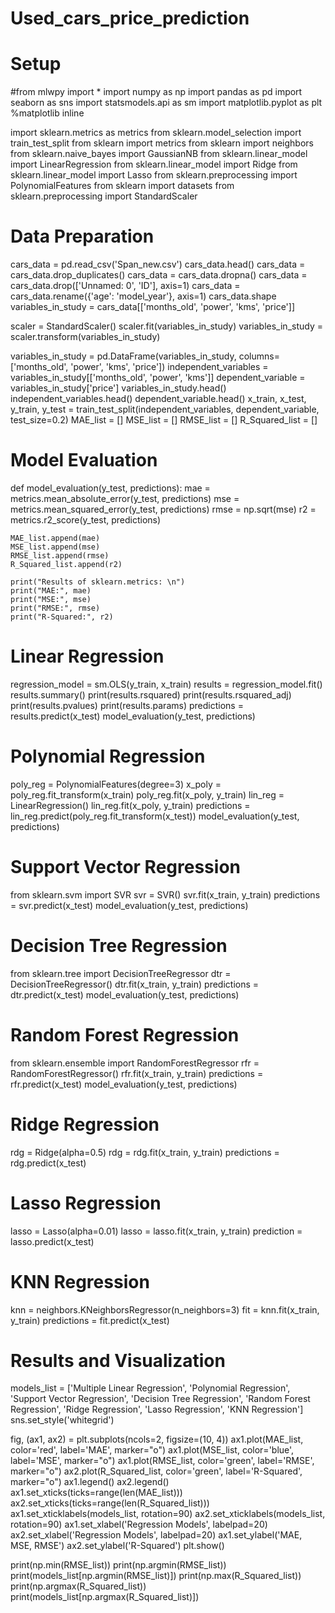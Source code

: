 # Used_cars_price_prediction
# **Setup**
#from mlwpy import *
import numpy as np
import pandas as pd
import seaborn as sns
import statsmodels.api as sm
import matplotlib.pyplot as plt
%matplotlib inline

import sklearn.metrics as metrics
from sklearn.model_selection import train_test_split
from sklearn import metrics
from sklearn import neighbors
from sklearn.naive_bayes import GaussianNB
from sklearn.linear_model import LinearRegression
from sklearn.linear_model import Ridge
from sklearn.linear_model import Lasso
from sklearn.preprocessing import PolynomialFeatures
from sklearn import datasets
from sklearn.preprocessing import StandardScaler

# **Data Preparation**
cars_data = pd.read_csv('Span_new.csv')
cars_data.head()
cars_data = cars_data.drop_duplicates()
cars_data = cars_data.dropna()
cars_data = cars_data.drop(['Unnamed: 0', 'ID'], axis=1)
cars_data = cars_data.rename({'age': 'model_year'}, axis=1)
cars_data.shape
variables_in_study = cars_data[['months_old', 'power', 'kms', 'price']]

scaler = StandardScaler()
scaler.fit(variables_in_study)
variables_in_study = scaler.transform(variables_in_study)

variables_in_study = pd.DataFrame(variables_in_study, columns=['months_old', 'power', 'kms', 'price'])
independent_variables = variables_in_study[['months_old', 'power', 'kms']]
dependent_variable = variables_in_study['price']
variables_in_study.head()
independent_variables.head()
dependent_variable.head()
x_train, x_test, y_train, y_test = train_test_split(independent_variables, dependent_variable, test_size=0.2)
MAE_list = []
MSE_list = []
RMSE_list = []
R_Squared_list = []

# **Model Evaluation**
def model_evaluation(y_test, predictions):
    mae = metrics.mean_absolute_error(y_test, predictions)
    mse = metrics.mean_squared_error(y_test, predictions)
    rmse = np.sqrt(mse)
    r2 = metrics.r2_score(y_test, predictions)
    
    MAE_list.append(mae)
    MSE_list.append(mse)
    RMSE_list.append(rmse)
    R_Squared_list.append(r2)
    
    print("Results of sklearn.metrics: \n")
    print("MAE:", mae)
    print("MSE:", mse)
    print("RMSE:", rmse)
    print("R-Squared:", r2)

# **Linear Regression**
regression_model = sm.OLS(y_train, x_train)
results = regression_model.fit()
results.summary()
print(results.rsquared)
print(results.rsquared_adj)
print(results.pvalues)
print(results.params)
predictions = results.predict(x_test)
model_evaluation(y_test, predictions)

# **Polynomial Regression**
poly_reg = PolynomialFeatures(degree=3)
x_poly = poly_reg.fit_transform(x_train)
poly_reg.fit(x_poly, y_train)
lin_reg = LinearRegression()
lin_reg.fit(x_poly, y_train)
predictions = lin_reg.predict(poly_reg.fit_transform(x_test))
model_evaluation(y_test, predictions)

# **Support Vector Regression**
from sklearn.svm import SVR
svr = SVR()
svr.fit(x_train, y_train)
predictions = svr.predict(x_test)
model_evaluation(y_test, predictions)

# **Decision Tree Regression**
from sklearn.tree import DecisionTreeRegressor
dtr = DecisionTreeRegressor()
dtr.fit(x_train, y_train)
predictions = dtr.predict(x_test)
model_evaluation(y_test, predictions)

# **Random Forest Regression**
from sklearn.ensemble import RandomForestRegressor
rfr = RandomForestRegressor()
rfr.fit(x_train, y_train)
predictions = rfr.predict(x_test)
model_evaluation(y_test, predictions)

# **Ridge Regression**
rdg = Ridge(alpha=0.5)
rdg = rdg.fit(x_train, y_train)
predictions = rdg.predict(x_test)

# **Lasso Regression**
lasso = Lasso(alpha=0.01)
lasso = lasso.fit(x_train, y_train)
prediction = lasso.predict(x_test)

# **KNN Regression**
knn = neighbors.KNeighborsRegressor(n_neighbors=3)
fit = knn.fit(x_train, y_train)
predictions = fit.predict(x_test)

# **Results and Visualization**
models_list = ['Multiple Linear Regression', 'Polynomial Regression', 'Support Vector Regression', 'Decision Tree Regression', 'Random Forest Regression', 'Ridge Regression', 'Lasso Regression', 'KNN Regression']
sns.set_style('whitegrid')

fig, (ax1, ax2) = plt.subplots(ncols=2, figsize=(10, 4))
ax1.plot(MAE_list, color='red', label='MAE', marker="o")
ax1.plot(MSE_list, color='blue', label='MSE', marker="o")
ax1.plot(RMSE_list, color='green', label='RMSE', marker="o")
ax2.plot(R_Squared_list, color='green', label='R-Squared', marker="o")
ax1.legend()
ax2.legend()
ax1.set_xticks(ticks=range(len(MAE_list)))
ax2.set_xticks(ticks=range(len(R_Squared_list)))
ax1.set_xticklabels(models_list, rotation=90)
ax2.set_xticklabels(models_list, rotation=90)
ax1.set_xlabel('Regression Models', labelpad=20)
ax2.set_xlabel('Regression Models', labelpad=20)
ax1.set_ylabel('MAE, MSE, RMSE')
ax2.set_ylabel('R-Squared')
plt.show()

print(np.min(RMSE_list))
print(np.argmin(RMSE_list))
print(models_list[np.argmin(RMSE_list)])
print(np.max(R_Squared_list))
print(np.argmax(R_Squared_list))
print(models_list[np.argmax(R_Squared_list)])

